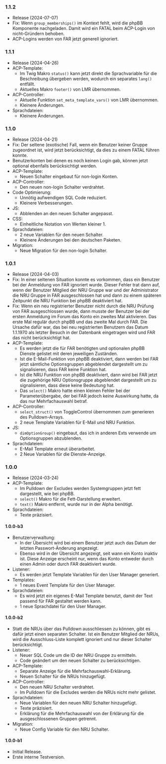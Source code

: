 ### 1.1.2
* Release (2024-07-07)
* Fix: Wenn `group_memberships()` im Kontext fehlt, wird die phpBB Komponente nachgeladen. Damit wird ein FATAL beim ACP-Login von nicht-Gründern behoben.
* ACP-Logins werden von FAR jetzt generell ignoriert.

### 1.1.1
* Release (2024-04-26)
* ACP-Template:
  * Im Twig Makro `status()` kann jetzt direkt die Sprachvariable für die Beschreibung übergeben werden, wodurch ein separates `lang()` entfällt.
  * Aktuelles Makro `footer()` von LMR übernommen.
* ACP-Controller:
  * Aktuelle Funktion `set_meta_template_vars()` von LMR übernommen.
  * Kleinere Änderungen.
* Sprachdateien:
  * Kleinere Änderungen.

### 1.1.0
* Release (2024-04-21)
* Fix: Der seltene (exotische) Fall, wenn ein Benutzer keiner Gruppe zugeordnet ist, wird jetzt berücksichtigt, da dies zu einem FATAL führen konnte.
* Benutzerkonten bei denen es noch keinen Login gab, können jetzt optional ebenfalls berücksichtigt werden.
* ACP-Template:
  * Neuen Schalter eingebaut für non-login Konten.
* ACP-Controller:
  * Den neuen non-login Schalter verdrahtet.
* Code Optimierung:
  * Unnötig aufwendigen SQL Code reduziert.
  * Kleinere Verbesserungen.
* JS:
  * Abblenden an den neuen Schalter angepasst.
* CSS:
  * Einheitliche Notation von Werten kleiner 1.
* Sprachdateien:
  * 2 neue Variablen für den neuen Schalter.
  * Kleinere Änderungen bei den deutschen Paketen.
* Migration:
  * Neue Migration für den non-login Schalter.

### 1.0.1
* Release (2024-04-03)
* Fix: In einer seltenen Situation konnte es vorkommen, dass ein Benutzer bei der Anmeldung von FAR ignoriert wurde. Dieser Fehler trat dann auf, wenn der Benutzer Mitglied der NRU Gruppe war und der Administrator die NRU Gruppe in FAR ausgeschlossen hat und dann zu einem späteren Zeitpunkt die NRU Funktion bei phpBB deaktiviert hat.
* Fix: Wenn ein neu registrierter Benutzer nicht durch die NRU Prüfung von FAR ausgeschlossen wurde, dann musste der Benutzer bei der ersten Anmeldung im Forum das Konto ein zweites Mal aktivieren. Das erste Mal regulär durch phpBB und das zweite Mal durch FAR. Die Ursache dafür war, das bei neu registrierten Benutzern das Datum 1.1.1970 als letzter Besuch in der Datenbank eingetragen wird und FAR das nicht berücksichtigt hat.
* ACP-Template:
  * Es werden jetzt die für FAR benötigten und optionalen phpBB Dienste gelistet mit deren jeweiligen Zuständen.
  * Ist die E-Mail-Funktion von phpBB deaktiviert, dann werden bei FAR jetzt sämtliche Optionsgruppen abgeblendet dargestellt um zu signalisieren, dass FAR keine Funktion hat.
  * Ist die NRU Funktion von phpBB deaktiviert, dann wird bei FAR jetzt die zugehörige NRU Optionsgruppe abgeblendet dargestellt um zu signalisieren, dass diese keine Bedeutung hat.
  * Das `select()` Makro hatte einen kleinen Fehler bei der Parameterübergabe, der bei FAR jedoch keine Auswirkung hatte, da das nur Mehrfachauswahl betraf.
* ACP-Controller:
  * `select_struct()` von ToggleControl übernommen zum generieren des Pulldown-Arrays.
  * 2 neue Template Variablen für E-Mail und NRU Funktion.
* JS:
  * `dimOptionGroup()` eingebaut, das ich in anderen Exts verwende um Optionsgruppen abzublenden.
* Sprachdateien:
  * E-Mail Template erneut überarbeitet.
  * 2 Neue Variablen für die Dienste-Anzeige.

### 1.0.0
* Release (2024-03-24)
* ACP-Template:
  * Im Pulldown der Excludes werden Systemgruppen jetzt fett dargestellt, wie bei phpBB.
  * `select()` Makro für die Fett-Darstellung erweitert.
  * `text()` Makro entfernt, wurde nur in der Alpha benötigt.
* Sprachdateien:
  * Texte präzisiert.

#### 1.0.0-b3
* Benutzerverwaltung:
  * In der Übersicht wird bei einem Benutzer jetzt auch das Datum der letzten Passwort-Änderung angezeigt.
  * Ebenso wird in der Übersicht angezeigt, seit wann ein Konto inaktiv ist. Diese Anzeige erscheint nur, wenn das Konto entweder durch einen Admin oder durch FAR deaktiviert wurde.
* Listener:
  * Es werden jetzt Template Variablen für den User Manager generiert.
* Templates:
  * 1 neues Event Template für den User Manager.
* Sprachdateien:
  * Es wird jetzt ein eigenes E-Mail Template benutzt, damit der Text passend für FAR gestaltet werden kann.
  * 1 neue Sprachdatei für den User Manager.
 
#### 1.0.0-b2
* Statt die NRUs über das Pulldown ausschliessen zu können, gibt es dafür jetzt einen separaten Schalter. Ist ein Benutzer Mitglied der NRUs, wird die Ausschluss-Liste komplett ignoriert und nur dieser Schalter berücksichtigt.
* Listener:
  * Neuer SQL Code um die ID der NRU Gruppe zu ermitteln.
  * Code geändert um den neuen Schalter zu berücksichtigen.
* ACP-Template:
  * Separate Anzeige für die Mehrfachauswahl-Erklärung.
  * Neuen Schalter für die NRUs hinzugefügt.
* ACP-Controller:
  * Den neuen NRU Schalter verdrahtet.
  * Im Pulldown für die Excludes werden die NRUs nicht mehr gelistet.
* Sprachdateien:
  * Neue Variablen für den neuen NRU Schalter hinzugefügt.
  * Texte präzisiert.
  * Erklärung für die Mehrfachauswahl von der Erklärung für die ausgeschlossenen Gruppen getrennt.
* Migration:
  * Neue Config Variable für den NRU Schalter.

#### 1.0.0-b1
* Initial Release.
* Erste interne Testversion.
